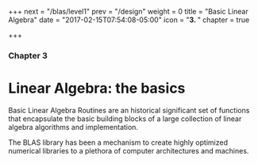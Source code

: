 +++
next = "/blas/level1"
prev = "/design"
weight = 0
title = "Basic Linear Algebra"
date = "2017-02-15T07:54:08-05:00"
icon = "<b>3. </b>"
chapter = true

+++

### Chapter 3

# Linear Algebra: the basics

Basic Linear Algebra Routines are an historical significant set of
functions that encapsulate the basic building blocks of a large collection
of linear algebra algorithms and implementation.

The BLAS library has been a mechanism to create highly optimized
numerical libraries to a plethora of computer architectures and machines.
